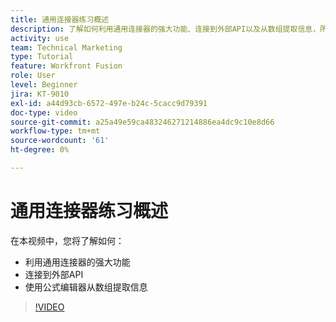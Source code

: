 ```yaml
---
title: 通用连接器练习概述
description: 了解如何利用通用连接器的强大功能、连接到外部API以及从数组提取信息，所有这些都可在 [!DNL Adobe Workfront Fusion].
activity: use
team: Technical Marketing
type: Tutorial
feature: Workfront Fusion
role: User
level: Beginner
jira: KT-9010
exl-id: a44d93cb-6572-497e-b24c-5cacc9d79391
doc-type: video
source-git-commit: a25a49e59ca483246271214886ea4dc9c10e8d66
workflow-type: tm+mt
source-wordcount: '61'
ht-degree: 0%

---
```


# 通用连接器练习概述

在本视频中，您将了解如何：

* 利用通用连接器的强大功能
* 连接到外部API
* 使用公式编辑器从数组提取信息

>[!VIDEO](https://video.tv.adobe.com/v/335269/?quality=12&learn=on)
